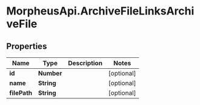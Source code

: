 # MorpheusApi.ArchiveFileLinksArchiveFile

## Properties

Name | Type | Description | Notes
------------ | ------------- | ------------- | -------------
**id** | **Number** |  | [optional] 
**name** | **String** |  | [optional] 
**filePath** | **String** |  | [optional] 



